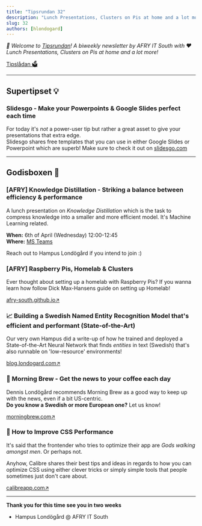 ```yaml
---
title: "Tipsrundan 32"
description: "Lunch Presentations, Clusters on Pis at home and a lot more!"
slug: 32
authors: [hlondogard]
---
```

_👋 Welcome to [Tipsrundan](https://afry-south.github.io/tipsrundan/2021-04-07-tipsrundan-32/)! A biweekly newsletter by AFRY IT South with ❤️_  
_Lunch Presentations, Clusters on Pis at home and a lot more!_
<!--truncate-->

[Tipslådan 🗳](mailto:hampus.londogard@afry.com?subject=Tips)    

---
## Supertipset 💡
###         Slidesgo - Make your Powerpoints & Google Slides perfect each time

For today it's _not_ a power-user tip but rather a great asset to give your presentations that extra edge.  
Slidesgo shares free templates that you can use in either Google Slides or Powerpoint which are superb! Make sure to check it out on [slidesgo.com](https://slidesgo.com/)

---



## Godisboxen 🍭
        
### [AFRY]  Knowledge Distillation - Striking a balance between efficiency & performance

A lunch presentation on _Knowledge Distillation_ which is the task to compress knowledge into a smaller and more efficient model. It's Machine Learning related.

**When:** 6th of April (Wednesday) 12:00-12:45  
**Where:** [MS Teams](https://teams.microsoft.com/l/meetup-join/19%3ameeting_NThmODk1OGYtZWY4YS00ZmFlLWFkOGMtMDhjNWU3YzZlY2M1%40thread.v2/0?context=%7b%22Tid%22%3a%2258af3eba-510e-4544-8cfd-85f5e0206382%22%2c%22Oid%22%3a%223c8ac053-b79d-4591-b946-b109a8a53bc0%22%7d)

Reach out to Hampus Londögård if you intend to join :)



### [AFRY]  Raspberry Pis, Homelab & Clusters

Ever thought about setting up a homelab with Raspberry Pis? If you wanna learn how follow Dick Max-Hansens guide on setting up Homelab!

[afry-south.github.io↗](https://afry-south.github.io/terminal/homelab-cluster/)

### 📈 Building a Swedish Named Entity Recognition Model that's efficient and performant (State-of-the-Art)

Our very own Hampus did a write-up of how he trained and deployed a State-of-the-Art Neural Network that finds _entities_ in text (Swedish) that's also runnable on 'low-resource' environments!

[blog.londogard.com↗](https://blog.londogard.com/nlp/deep-learning/2021/03/29/swedish-named-entity-recognition.html)

### 🔀 Morning Brew - Get the news to your coffee each day

Dennis Londögård recommends Morning Brew as a good way to keep up with the news, even if a bit US-centric.  
**Do you know a Swedish or more European one?** Let us know!

[morningbrew.com↗](https://www.morningbrew.com/daily/issues/latest)

### 📱 How to Improve CSS Performance

It's said that the frontender who tries to optimize their app are _Gods walking amongst men_. Or perhaps not.

Anyhow, Calibre shares their best tips and ideas in regards to how you can optimize CSS using either clever tricks or simply simple tools that people sometimes just don't care about.

[calibreapp.com↗](https://calibreapp.com/blog/css-performance)   

---

**Thank you for this time see you in two weeks**   
- Hampus Londögård @ AFRY IT South
